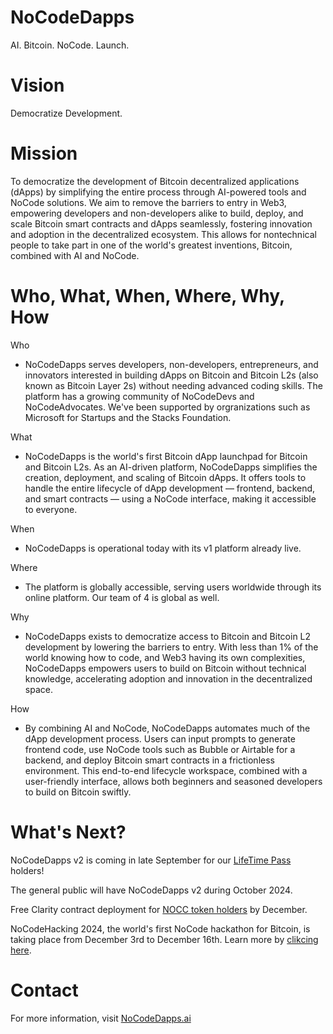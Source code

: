 # NoCodeDapps

AI. Bitcoin. NoCode. Launch.

# Vision

Democratize Development.

# Mission

To democratize the development of Bitcoin decentralized applications (dApps) by simplifying the entire process through AI-powered tools and NoCode solutions. We aim to remove the barriers to entry in Web3, empowering developers and non-developers alike to build, deploy, and scale Bitcoin smart contracts and dApps seamlessly, fostering innovation and adoption in the decentralized ecosystem. This allows for nontechnical people to take part in one of the world's greatest inventions, Bitcoin, combined with AI and NoCode. 

# Who, What, When, Where, Why, How

Who

- NoCodeDapps serves developers, non-developers, entrepreneurs, and innovators interested in building dApps on Bitcoin and Bitcoin L2s (also known as Bitcoin Layer 2s) without needing advanced coding skills. The platform has a growing community of NoCodeDevs and NoCodeAdvocates. We've been supported by orgranizations such as Microsoft for Startups and the Stacks Foundation.

What

- NoCodeDapps is the world's first Bitcoin dApp launchpad for Bitcoin and Bitcoin L2s. As an AI-driven platform, NoCodeDapps simplifies the creation, deployment, and scaling of Bitcoin dApps. It offers tools to handle the entire lifecycle of dApp development — frontend, backend, and smart contracts — using a NoCode interface, making it accessible to everyone.

When

- NoCodeDapps is operational today with its v1 platform already live. 

Where

- The platform is globally accessible, serving users worldwide through its online platform. Our team of 4 is global as well. 

Why

- NoCodeDapps exists to democratize access to Bitcoin and Bitcoin L2 development by lowering the barriers to entry. With less than 1% of the world knowing how to code, and Web3 having its own complexities, NoCodeDapps empowers users to build on Bitcoin without technical knowledge, accelerating adoption and innovation in the decentralized space.

How

- By combining AI and NoCode, NoCodeDapps automates much of the dApp development process. Users can input prompts to generate frontend code, use NoCode tools such as Bubble or Airtable for a backend, and deploy Bitcoin smart contracts in a frictionless environment. This end-to-end lifecycle workspace, combined with a user-friendly interface, allows both beginners and seasoned developers to build on Bitcoin swiftly.

# What's Next? 

NoCodeDapps v2 is coming in late September for our [LifeTime Pass](https://stacks.gamma.io/collections/NoCodeDapps-pass) holders! 

The general public will have NoCodeDapps v2 during October 2024. 

Free Clarity contract deployment for [NOCC token holders](https://NoCodeDapps.xyz/) by December.

NoCodeHacking 2024, the world's first NoCode hackathon for Bitcoin, is taking place from December 3rd to December 16th. Learn more by [clikcing here](https://nocodehacking.com).

# Contact
For more information, visit [NoCodeDapps.ai](https://NoCodeDapps.ai)
